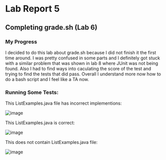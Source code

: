 # Lab Report 5
## Completing grade.sh (Lab 6)
### My Progress 
I decided to do this lab about grade.sh because I did not finish it the first time around. I was pretty confused in some parts
and I definitely got stuck with a similar problem that was shown in lab 8 where JUnit was not being found. Also I had to find ways
into caculating the score of the test and trying to find the tests that did pass. Overall I understand more now how to do a bash
script and I feel like a TA now.

### Running Some Tests:
This ListExamples.java file has incorrect implementions:

![image](https://user-images.githubusercontent.com/122485613/224919242-7f774377-9b6c-422e-bbc0-a2a8d0c2007b.png)

This ListExamples.java is correct:

![image](https://user-images.githubusercontent.com/122485613/224919163-2c07f791-f553-471d-93bc-39b4ed0c7b0a.png)


This does not contain ListExamples.java file:

![image](https://user-images.githubusercontent.com/122485613/224919076-7cbce388-a810-49fb-86cb-51008e982e4c.png)

